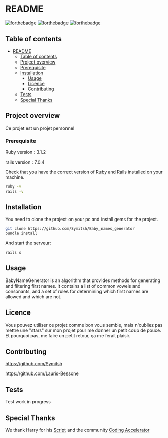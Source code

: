 # README
[![forthebadge](https://forthebadge.com/images/badges/made-with-ruby.svg)](https://forthebadge.com)
[![forthebadge](https://forthebadge.com/images/badges/open-source.svg)](https://forthebadge.com)
[![forthebadge](https://forthebadge.com/images/badges/built-with-love.svg)](https://forthebadge.com)



## Table of contents

- [README](#readme)
  - [Table of contents](#table-of-contents)
  - [Project overview](#project-overview)
  - [Prerequisite](#prerequisite)
  - [Installation](#installation)
    - [Usage](#usage)
    - [Licence](#licence)
    - [Contributing](#contributing)
  - [Tests](#tests)
  - [Special Thanks](#special-thanks)

## Project overview
Ce projet est un projet personnel

### Prerequisite

Ruby version : 3.1.2

rails version : 7.0.4

Check that you have the correct version of Ruby and Rails installed on your machine.
```bash
ruby -v
rails -v
```

## Installation
You need to clone the project on your pc and install gems for the project.

```bash
git clone https://github.com/Symitsh/Baby_names_generator
bundle install
```

And start the serveur:


```bash
rails s
```


## Usage

BabyNameGenerator is an algorithm that provides methods for generating and filtering first names. It contains a list of common vowels and consonants, and a set of rules for determining which first names are allowed and which are not.

## Licence

Vous pouvez utiliser ce projet comme bon vous semble, mais n'oubliez pas mettre une "stars" sur mon projet pour me donner un petit coup de pouce. Et pourquoi pas, me faire un petit retour, ça me ferait plaisir.



## Contributing
https://github.com/Symitsh

https://github.com/Lauris-Bessone




## Tests

Test work in progress



## Special Thanks

We thank Harry for his [Script](https://pastebin.com/NkQrnugq) and the community [Coding Accelerator](https://joincodingnow.com/) 
